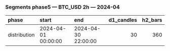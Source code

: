 ### Segments phase5 — BTC_USD 2h — 2024-04

| phase        | start               | end                 |   d1_candles |   h2_bars |
|:-------------|:--------------------|:--------------------|-------------:|----------:|
| distribution | 2024-04-01 00:00:00 | 2024-04-30 22:00:00 |           30 |       360 |